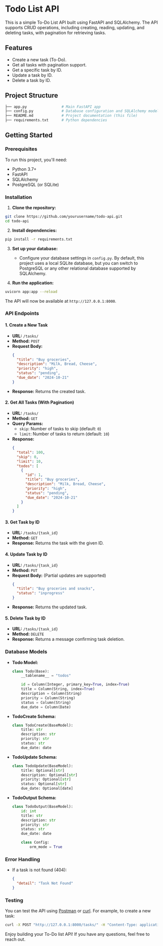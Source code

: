 
# Todo List API

This is a simple To-Do List API built using FastAPI and SQLAlchemy. The API supports CRUD operations, including creating, reading, updating, and deleting tasks, with pagination for retrieving tasks.

## Features
- Create a new task (To-Do).
- Get all tasks with pagination support.
- Get a specific task by ID.
- Update a task by ID.
- Delete a task by ID.

## Project Structure

```bash
├── app.py                # Main FastAPI app
├── config.py             # Database configuration and SQLAlchemy models
├── README.md             # Project documentation (this file)
├── requirements.txt      # Python dependencies
```

## Getting Started

### Prerequisites
To run this project, you'll need:
- Python 3.7+
- FastAPI
- SQLAlchemy
- PostgreSQL (or SQLite)

### Installation

1. **Clone the repository:**

```bash
git clone https://github.com/yourusername/todo-api.git
cd todo-api
```

2. **Install dependencies:**

```bash
pip install -r requirements.txt
```

3. **Set up your database:**
   - Configure your database settings in `config.py`. By default, this project uses a local SQLite database, but you can switch to PostgreSQL or any other relational database supported by SQLAlchemy.

4. **Run the application:**

```bash
uvicorn app:app --reload
```

The API will now be available at `http://127.0.0.1:8000`.

### API Endpoints

#### 1. Create a New Task

- **URL:** `/tasks/`
- **Method:** `POST`
- **Request Body:**
  ```json
  {
    "title": "Buy groceries",
    "description": "Milk, Bread, Cheese",
    "priority": "high",
    "status": "pending",
    "due_date": "2024-10-21"
  }
  ```
- **Response:** Returns the created task.

#### 2. Get All Tasks (With Pagination)

- **URL:** `/tasks/`
- **Method:** `GET`
- **Query Params:** 
  - `skip`: Number of tasks to skip (default: `0`)
  - `limit`: Number of tasks to return (default: `10`)
- **Response:**
  ```json
  {
    "total": 100,
    "skip": 0,
    "limit": 10,
    "todos": [
      {
        "id": 1,
        "title": "Buy groceries",
        "description": "Milk, Bread, Cheese",
        "priority": "high",
        "status": "pending",
        "due_date": "2024-10-21"
      }
    ]
  }
  ```

#### 3. Get Task by ID

- **URL:** `/tasks/{task_id}`
- **Method:** `GET`
- **Response:** Returns the task with the given ID.

#### 4. Update Task by ID

- **URL:** `/tasks/{task_id}`
- **Method:** `PUT`
- **Request Body:** (Partial updates are supported)
  ```json
  {
    "title": "Buy groceries and snacks",
    "status": "inprogress"
  }
  ```
- **Response:** Returns the updated task.

#### 5. Delete Task by ID

- **URL:** `/tasks/{task_id}`
- **Method:** `DELETE`
- **Response:** Returns a message confirming task deletion.

### Database Models

- **Todo Model:**
  ```python
  class Todo(Base):
      __tablename__ = "todos"

      id = Column(Integer, primary_key=True, index=True)
      title = Column(String, index=True)
      description = Column(String)
      priority = Column(String)
      status = Column(String)
      due_date = Column(Date)
  ```

- **TodoCreate Schema:**
  ```python
  class TodoCreate(BaseModel):
      title: str
      description: str
      priority: str
      status: str
      due_date: date
  ```

- **TodoUpdate Schema:**
  ```python
  class TodoUpdate(BaseModel):
      title: Optional[str]
      description: Optional[str]
      priority: Optional[str]
      status: Optional[str]
      due_date: Optional[date]
  ```

- **TodoOutput Schema:**
  ```python
  class TodoOutput(BaseModel):
      id: int
      title: str
      description: str
      priority: str
      status: str
      due_date: date

      class Config:
          orm_mode = True
  ```

### Error Handling
- If a task is not found (404): 
  ```json
  {
    "detail": "Task Not Found"
  }
  ```

### Testing

You can test the API using [Postman](https://www.postman.com/) or [curl](https://curl.se/). For example, to create a new task:

```bash
curl -X POST "http://127.0.0.1:8000/tasks/" -H "Content-Type: application/json" -d '{"title": "Buy groceries", "description": "Milk, Bread, Cheese", "priority": "high", "status": "pending", "due_date": "2024-10-21"}'
```


Enjoy building your To-Do list API! If you have any questions, feel free to reach out.
